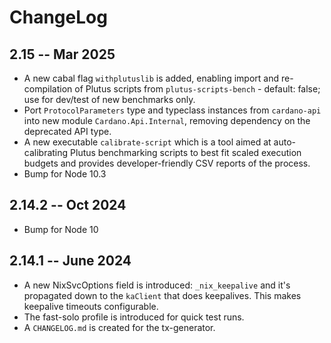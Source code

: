 # ChangeLog

## 2.15 -- Mar 2025

* A new cabal flag `withplutuslib` is added, enabling import and re-compilation of Plutus scripts from `plutus-scripts-bench` - default: false; use for dev/test of new benchmarks only.
* Port `ProtocolParameters` type and typeclass instances from `cardano-api` into new module `Cardano.Api.Internal`, removing dependency on the deprecated API type.
* A new executable `calibrate-script` which is a tool aimed at auto-calibrating Plutus benchmarking scripts to best fit scaled execution budgets and provides developer-friendly CSV reports of the process.
* Bump for Node 10.3

## 2.14.2 -- Oct 2024

* Bump for Node 10

## 2.14.1 -- June 2024

* A new NixSvcOptions field is introduced: `_nix_keepalive`
  and it's propagated down to the `kaClient` that does keepalives.
  This makes keepalive timeouts configurable.
* The fast-solo profile is introduced for quick test runs.
* A `CHANGELOG.md` is created for the tx-generator.
